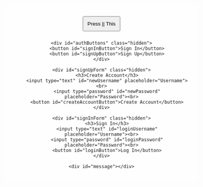 
<html lang="en">
<head>
    <meta charset="UTF-8">
    <meta name="viewport" content="width=device-width, initial-scale=1.0">
    <title>Sign In / Sign Up</title>
    <style>
        body {
            background-image: url('https://img.freepik.com/free-vector/retro-styled-pattern-background_1048-6593.jpg');
            background-size: cover;
            display: flex;
            justify-content: center;
            align-items: center;
            height: 100vh;
            font-family: Arial, sans-serif;
        }
        .container {
            background-color: rgba(255, 255, 255, 0.8);
            padding: 20px;
            border-radius: 10px;
            text-align: center;
        }
        .hidden {
            display: none;
        }
        button, input {
            margin: 10px;
            padding: 10px;
        }
    </style>
</head>
<body>

<div class="container">
    <button id="startButton">Press || This</button>

    <div id="authButtons" class="hidden">
        <button id="signInButton">Sign In</button>
        <button id="signUpButton">Sign Up</button>
    </div>

    <div id="signUpForm" class="hidden">
        <h3>Create Account</h3>
        <input type="text" id="newUsername" placeholder="Username"><br>
        <input type="password" id="newPassword" placeholder="Password"><br>
        <button id="createAccountButton">Create Account</button>
    </div>

    <div id="signInForm" class="hidden">
        <h3>Sign In</h3>
        <input type="text" id="loginUsername" placeholder="Username"><br>
        <input type="password" id="loginPassword" placeholder="Password"><br>
        <button id="loginButton">Log In</button>
    </div>

    <div id="message"></div>
</div>

<script>
    let users = JSON.parse(localStorage.getItem('users')) || [];

    const startButton = document.getElementById('startButton');
    const authButtons = document.getElementById('authButtons');
    const signInButton = document.getElementById('signInButton');
    const signUpButton = document.getElementById('signUpButton');
    const signUpForm = document.getElementById('signUpForm');
    const signInForm = document.getElementById('signInForm');
    const message = document.getElementById('message');

    startButton.addEventListener('click', () => {
        authButtons.classList.toggle('hidden');
    });

    signUpButton.addEventListener('click', () => {
        authButtons.classList.add('hidden');
        signUpForm.classList.remove('hidden');
    });

    signInButton.addEventListener('click', () => {
        authButtons.classList.add('hidden');
        signInForm.classList.remove('hidden');
    });

    document.getElementById('createAccountButton').addEventListener('click', () => {
        const newUsername = document.getElementById('newUsername').value;
        const newPassword = document.getElementById('newPassword').value;

        if (newUsername && newPassword) {
            const user = { username: newUsername, password: newPassword };
            users.push(user);
            localStorage.setItem('users', JSON.stringify(users));
            message.textContent = `Account created! Welcome, ${newUsername}.`;
            signUpForm.classList.add('hidden');
            // Redirect to home page or perform additional actions
        } else {
            message.textContent = 'Please enter both a username and a password.';
        }
    });

    document.getElementById('loginButton').addEventListener('click', () => {
        const loginUsername = document.getElementById('loginUsername').value;
        const loginPassword = document.getElementById('loginPassword').value;

        const user = users.find(u => u.username === loginUsername && u.password === loginPassword);

        if (user) {
            message.textContent = `Welcome back, ${loginUsername}!`;
            signInForm.classList.add('hidden');
            // Redirect to home page or perform additional actions
        } else {
            message.textContent = 'Invalid login information.';
        }
    });
</script>

</body>
</html>
